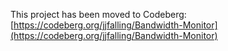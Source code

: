 This project has been moved to Codeberg: [https://codeberg.org/jjfalling/Bandwidth-Monitor](https://codeberg.org/jjfalling/Bandwidth-Monitor)
